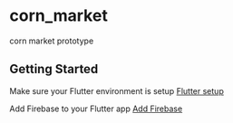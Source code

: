 # corn_market

corn market prototype

## Getting Started

Make sure your Flutter environment is setup
[Flutter setup](https://docs.flutter.dev/get-started/install/windows)

Add Firebase to your Flutter app
[Add Firebase](https://firebase.google.com/docs/flutter/setup?platform=ios)
